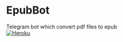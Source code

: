 # EpubBot
Telegram bot which convert pdf files to epub<br>
[![Heroku](https://www.herokucdn.com/deploy/button.svg)](https://heroku.com/deploy?template=https://github.com/ramanveerji/EpubBot)<br>
